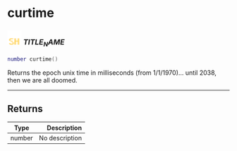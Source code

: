 # curtime

### <img src="../../.gitbook/assets/shared.png" width="32" height="32" /> $TITLE_NAME$

```lua
number curtime()
```

Returns the epoch unix time in milliseconds (from 1/1/1970)... until 2038, then we are all doomed.<br>

-----------------
## Returns

| Type   | Description |
| ------ | ----------: |
| number | No description |
